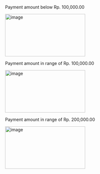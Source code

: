 Payment amount below Rp. 100,000.00

<img width="261" height="138" alt="image" src="https://github.com/user-attachments/assets/37c29698-24a9-4866-90b5-530bbdbf44aa" />

Payment amount in range of Rp. 100,000.00

<img width="261" height="138" alt="image" src="https://github.com/user-attachments/assets/d84f0b68-5b53-4b1f-873b-67813d127805" />

Payment amount in range of Rp. 200,000.00

<img width="261" height="138" alt="image" src="https://github.com/user-attachments/assets/187369dd-19c3-4eb4-ad15-8f91840a9b26" />
